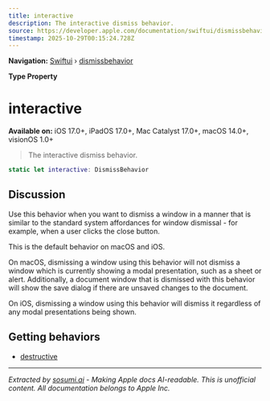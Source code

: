```yaml
---
title: interactive
description: The interactive dismiss behavior.
source: https://developer.apple.com/documentation/swiftui/dismissbehavior/interactive
timestamp: 2025-10-29T00:15:24.728Z
---
```


**Navigation:** [Swiftui](/documentation/swiftui) › [dismissbehavior](/documentation/swiftui/dismissbehavior)

**Type Property**

# interactive

**Available on:** iOS 17.0+, iPadOS 17.0+, Mac Catalyst 17.0+, macOS 14.0+, visionOS 1.0+

> The interactive dismiss behavior.

```swift
static let interactive: DismissBehavior
```

## Discussion

Use this behavior when you want to dismiss a window in a manner that is similar to the standard system affordances for window dismissal - for example, when a user clicks the close button.

This is the default behavior on macOS and iOS.

On macOS, dismissing a window using this behavior will not dismiss a window which is currently showing a modal presentation, such as a sheet or alert. Additionally, a document window that is dismissed with this behavior will show the save dialog if there are unsaved changes to the document.

On iOS, dismissing a window using this behavior will dismiss it regardless of any modal presentations being shown.

## Getting behaviors

- [destructive](/documentation/swiftui/dismissbehavior/destructive)

---

*Extracted by [sosumi.ai](https://sosumi.ai) - Making Apple docs AI-readable.*
*This is unofficial content. All documentation belongs to Apple Inc.*
